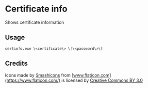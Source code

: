 ﻿# Certificate info

Shows certificate information

## Usage

```
certinfo.exe \<certificate\> \[\<password\>\]
```

## Credits
Icons made by [Smashicons](https://www.flaticon.com/authors/smashicons) 
from [www.flaticon.com](https://www.flaticon.com/) 
is licensed by [Creative Commons BY 3.0](http://creativecommons.org/licenses/by/3.0/)


